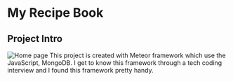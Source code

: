 # My Recipe Book

## Project Intro

![Home page]("/lib/image/Homepage.png")
This project is created with Meteor framework which use the JavaScript, MongoDB. I get to know this framework through a tech coding interview and I found this framework pretty handy.
